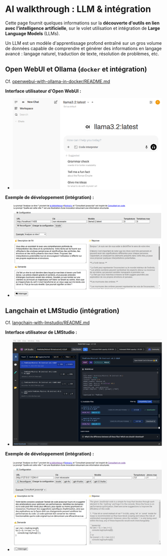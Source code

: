 # AI walkthrough : LLM & intégration

Cette page fournit quelques informations sur la **découverte d'outils en lien avec l'intelligence artificielle**, sur le volet utilisation et intégration de **Large Language Models** (LLMs).

Un LLM est un modèle d'apprentissage profond entraîné sur un gros volume de données capable de comprendre et générer des informations en langage avancé : langage naturel, traduction de texte, résolution de problèmes, etc.

## Open WebUI et Ollama (`docker` et intégration)

Cf. [openwebui-with-ollama-in-docker/README.md](openwebui-with-ollama-in-docker/README.md)

**Interface utilisateur d'Open WebUI :**
* ![Open WebUI Chat](openwebui-with-ollama-in-docker/openwebui_chat.png)

**Exemple de développement (intégration) :**
* ![LangChain Chat](openwebui-with-ollama-in-docker/langchain_chat.png)

## Langchain et LMStudio (intégration)

Cf. [langchain-with-lmstudio/README.md](langchain-with-lmstudio/README.md)

**Interface utilisateur de LMStudio :**
* ![Open WebUI Chat](langchain-with-lmstudio/lmstudio.png)

**Exemple de développement (intégration) :**

* ![LangChain Chat](langchain-with-lmstudio/langchain_chat.png)
